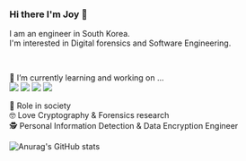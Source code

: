 ### Hi there I'm Joy 👋
I am an engineer in South Korea.<br>
I'm interested in Digital forensics and Software Engineering.<br>

<br>


🔭 I’m currently learning and working on ... <br>
<a href="" target="_blank"><img src="https://img.shields.io/badge/Linux-FCC624?style=flat-square&logo=Linux&logoColor=white"/></a>
<a href="" target="_blank"><img src="https://img.shields.io/badge/Google_Cloud-4285F4?style=flat-square&logo=GoogleCloud&logoColor=white"/></a>
<a href="" target="_blank"><img src="https://img.shields.io/badge/Amazon_AWS-232F3E?style=flat-square&logo=AmazonAWS&logoColor=white"/></a>
<a href="" target="_blank"><img src="https://img.shields.io/badge/Oracle-F80000?style=flat-square&logo=Oracle&logoColor=white"/></a>


🌱  Role in society<br>
🤓 Love Cryptography & Forensics research<br>
🕵 Personal Information Detection & Data Encryption Engineer


<!--
**jeongyoonlee2015/jeongyoonlee2015** is a ✨ _special_ ✨ repository because its `README.md` (this file) appears on your GitHub profile.

Here are some ideas to get you started:

- 🔭 I’m currently working on ...
- 🌱 I’m currently learning ...
- 👯 I’m looking to collaborate on ...
- 🤔 I’m looking for help with ...
- 💬 Ask me about ...
- 📫 How to reach me: ...
- 😄 Pronouns: ...
- ⚡ Fun fact: ...
<div align=center> </div>

	
  [![Hits](https://hits.seeyoufarm.com/api/count/incr/badge.svg?url=https%3A%2F%2Fgithub.com%2Fjeongyoonlee2015)](https://hits.seeyoufarm.com) 
	
  </div>
-->


![Anurag's GitHub stats](https://github-readme-stats.vercel.app/api?username=jeongyoonlee2015&theme=default&show_icons=true)


